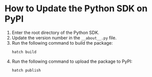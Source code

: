 # How to Update the Python SDK on PyPI

1. Enter the root directory of the Python SDK.
2. Update the version number in the `__about__.py` file.
3. Run the following command to build the package:
    ```bash
    hatch build
    ```
4. Run the following command to upload the package to PyPI:
    ```bash
    hatch publish
    ```